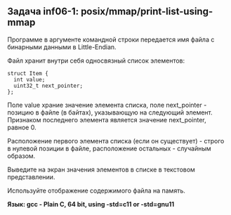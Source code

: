 ## Задача inf06-1: posix/mmap/print-list-using-mmap
Программе в аргументе командной строки передается имя файла с бинарными данными в Little-Endian.

Файл хранит внутри себя односвязный список элементов:

```
struct Item {
  int value;
  uint32_t next_pointer;
};
```

Поле value храние значение элемента списка, поле next_pointer - позицию в файле (в байтах), указывающую на следующий элемент. Признаком последнего элемента является значение next_pointer, равное 0.

Расположение первого элемента списка (если он существует) - строго в нулевой позиции в файле, расположение остальных - случайным образом.

Выведите на экран значения элементов в списке в текстовом представлении.

Используйте отображение содержимого файла на память.

__Язык:	gcc - Plain C, 64 bit, using -std=c11 or -std=gnu11__
